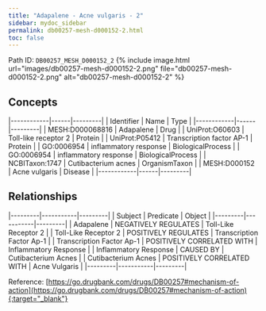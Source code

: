 ```yaml
---
title: "Adapalene - Acne vulgaris - 2"
sidebar: mydoc_sidebar
permalink: db00257-mesh-d000152-2.html
toc: false 
---
```



Path ID: `DB00257_MESH_D000152_2`
{% include image.html url="images/db00257-mesh-d000152-2.png" file="db00257-mesh-d000152-2.png" alt="db00257-mesh-d000152-2" %}

## Concepts

|------------|------|---------|
| Identifier | Name | Type    |
|------------|------|---------|
| MESH:D000068816 | Adapalene | Drug |
| UniProt:O60603 | Toll-like receptor 2 | Protein |
| UniProt:P05412 | Transcription factor AP-1 | Protein |
| GO:0006954 | inflammatory response | BiologicalProcess |
| GO:0006954 | inflammatory response | BiologicalProcess |
| NCBITaxon:1747 | Cutibacterium acnes | OrganismTaxon |
| MESH:D000152 | Acne vulgaris | Disease |
|------------|------|---------|

## Relationships

|---------|-----------|---------|
| Subject | Predicate | Object  |
|---------|-----------|---------|
| Adapalene | NEGATIVELY REGULATES | Toll-Like Receptor 2 |
| Toll-Like Receptor 2 | POSITIVELY REGULATES | Transcription Factor Ap-1 |
| Transcription Factor Ap-1 | POSITIVELY CORRELATED WITH | Inflammatory Response |
| Inflammatory Response | CAUSED BY | Cutibacterium Acnes |
| Cutibacterium Acnes | POSITIVELY CORRELATED WITH | Acne Vulgaris |
|---------|-----------|---------|

Reference: [https://go.drugbank.com/drugs/DB00257#mechanism-of-action](https://go.drugbank.com/drugs/DB00257#mechanism-of-action){:target="_blank"}